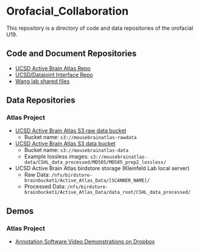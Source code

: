 # Orofacial_Collaboration

This repository is a directory of code and data repositories of the orofacial U19.

## Code and Document Repositories

* [UCSD Active Brain Atlas Repo](https://github.com/ActiveBrainAtlas/MouseBrainAtlas_dev)
* [UCSD/Datajoint Interface Repo](https://github.com/ActiveBrainAtlas/Datajoint_Interface)
* [Wang lab shared files](https://github.com/wanglab-duke/Orofacial_U19_Shared_Files)

## Data Repositories

### Atlas Project
* [UCSD Active Brain Atlas S3 raw data bucket](https://s3.console.aws.amazon.com/s3/buckets/mousebrainatlas-rawdata/?region=us-east-1&tab=overview)
   * Bucket name: `s3://mousebrainatlas-rawdata`
* [UCSD Active Brain Atlas S3 data bucket](https://s3.console.aws.amazon.com/s3/buckets/mousebrainatlas-data/?region=us-east-1&tab=overview)  
   * Bucket name: `s3://mousebrainatlas-data`
   * Example lossless images: `s3://mousebrainatlas-data/CSHL_data_processed/MD585/MD585_prep2_lossless/`
* UCSD Active Brain Atlas birdstore storage (Kleinfeld Lab local server)
   * Raw Data: `/nfs/birdstore-brainbucket1/Active_Atlas_Data/[SCANNER_NAME]/`
   * Processed Data: `/nfs/birdstore-brainbucket1/Active_Atlas_Data/data_root/CSHL_data_processed/`

## Demos

### Atlas Project
* [Annotation Software Video Demonstrations on Dropbox](https://www.dropbox.com/sh/ug683gbt50h41bt/AABHvQPstbbvla6zoLz0JQU4a?dl=0)
